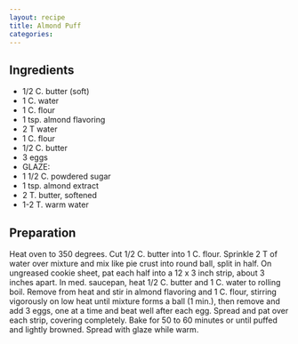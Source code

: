 ```yaml
---
layout: recipe
title: Almond Puff
categories:
---
```


## Ingredients

- 1/2 C. butter (soft)
- 1 C. water
- 1 C. flour
- 1 tsp. almond flavoring
- 2 T water
- 1 C. flour
- 1/2 C. butter
- 3 eggs
- GLAZE:
- 1 1/2 C. powdered sugar
- 1 tsp. almond extract
- 2 T. butter, softened
- 1-2 T. warm water

## Preparation

Heat oven to 350 degrees.  Cut 1/2 C. butter into 1 C. flour.  Sprinkle 2 T of water over mixture and mix like pie crust into round ball, split in half.  On ungreased cookie sheet, pat each half into a 12 x 3 inch strip, about 3 inches apart.  In med. saucepan, heat 1/2 C. butter and 1 C. water to rolling boil.  Remove from heat and stir in almond flavoring and 1 C. flour, stirring vigorously on low heat until mixture forms a ball (1 min.), then remove and add 3 eggs, one at a time and beat well after each egg.  Spread and pat over each strip, covering completely.  Bake for 50 to 60 minutes or until puffed and lightly browned.  Spread with glaze while warm.